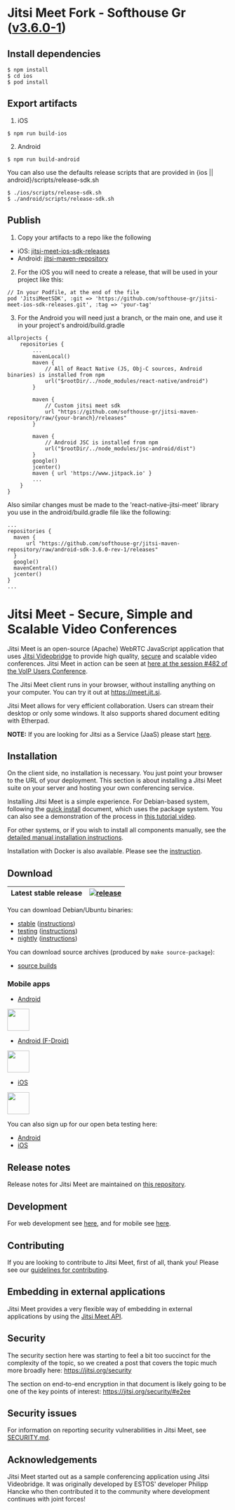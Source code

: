# Jitsi Meet Fork - Softhouse Gr ([v3.6.0-1](https://github.com/moirognwmonio/jitsi-meet/blob/sdk-3.6.0-mod/CHANGELOG.md))

## Install dependencies

```shell
$ npm install
$ cd ios
$ pod install
```

## Export artifacts

1) iOS
```shell
$ npm run build-ios
```

2) Android
```shell
$ npm run build-android
```

You can also use the defaults release scripts that are provided in {ios || android}/scripts/release-sdk.sh
```shell
$ ./ios/scripts/release-sdk.sh
$ ./android/scripts/release-sdk.sh
```

## Publish

1) Copy your artifacts to a repo like the following
- iOS: [jitsi-meet-ios-sdk-releases](https://github.com/softhouse-gr/jitsi-meet-ios-sdk-releases)
- Android: [jitsi-maven-repository](https://github.com/softhouse-gr/jitsi-maven-repository)

2) For the iOS you will need to create a release, that will be used in your project like this:
```
// In your Podfile, at the end of the file
pod 'JitsiMeetSDK', :git => 'https://github.com/softhouse-gr/jitsi-meet-ios-sdk-releases.git', :tag => 'your-tag'
```

3) For the Android you will need just a branch, or the main one, and use it in your project's android/build.gradle
```shell
allprojects {
    repositories {
        ...
        mavenLocal()
        maven {
            // All of React Native (JS, Obj-C sources, Android binaries) is installed from npm
            url("$rootDir/../node_modules/react-native/android")
        }

        maven {
            // Custom jitsi meet sdk
            url "https://github.com/softhouse-gr/jitsi-maven-repository/raw/{your-branch}/releases"
        }

        maven {
            // Android JSC is installed from npm
            url("$rootDir/../node_modules/jsc-android/dist")
        }
        google()
        jcenter()
        maven { url 'https://www.jitpack.io' }
        ...
    }
}
```
Also similar changes must be made to the 'react-native-jitsi-meet' library you use in the android/build.gradle file like the following:
```
...
repositories {
  maven {
      url "https://github.com/softhouse-gr/jitsi-maven-repository/raw/android-sdk-3.6.0-rev-1/releases"
  }
  google()
  mavenCentral()
  jcenter()
}
...
```
# Jitsi Meet - Secure, Simple and Scalable Video Conferences

Jitsi Meet is an open-source (Apache) WebRTC JavaScript application that uses [Jitsi Videobridge](https://jitsi.org/videobridge) to provide high quality, [secure](https://jitsi.org/security) and scalable video conferences. Jitsi Meet in action can be seen at [here at the session #482 of the VoIP Users Conference](http://youtu.be/7vFUVClsNh0).

The Jitsi Meet client runs in your browser, without installing anything on your computer. You can try it out at https://meet.jit.si.

Jitsi Meet allows for very efficient collaboration. Users can stream their desktop or only some windows. It also supports shared document editing with Etherpad.

**NOTE:** If you are looking for Jitsi as a Service (JaaS) please start [here](https://jaas.8x8.vc).

## Installation

On the client side, no installation is necessary. You just point your browser to the URL of your deployment. This section is about installing a Jitsi Meet suite on your server and hosting your own conferencing service.

Installing Jitsi Meet is a simple experience. For Debian-based system, following the [quick install](https://jitsi.github.io/handbook/docs/devops-guide/devops-guide-quickstart) document, which uses the package system. You can also see a demonstration of the process in [this tutorial video](https://jitsi.org/tutorial).

For other systems, or if you wish to install all components manually, see the [detailed manual installation instructions](https://jitsi.github.io/handbook/docs/devops-guide/devops-guide-manual).

Installation with Docker is also available. Please see the [instruction](https://jitsi.github.io/handbook/docs/devops-guide/devops-guide-docker).

## Download

| Latest stable release | [![release](https://img.shields.io/badge/release-latest-green.svg)](https://github.com/jitsi/jitsi-meet/releases/latest) |
|---|---|

You can download Debian/Ubuntu binaries:
* [stable](https://download.jitsi.org/stable/) ([instructions](https://jitsi.org/downloads/ubuntu-debian-installations-instructions/))
* [testing](https://download.jitsi.org/testing/) ([instructions](https://jitsi.org/downloads/ubuntu-debian-installations-instructions-for-testing/))
* [nightly](https://download.jitsi.org/unstable/) ([instructions](https://jitsi.org/downloads/ubuntu-debian-installations-instructions-nightly/))

You can download source archives (produced by ```make source-package```):
* [source builds](https://download.jitsi.org/jitsi-meet/src/)

### Mobile apps

* [Android](https://play.google.com/store/apps/details?id=org.jitsi.meet)

[<img src="resources/img/google-play-badge.png" height="50">](https://play.google.com/store/apps/details?id=org.jitsi.meet)

* [Android (F-Droid)](https://f-droid.org/en/packages/org.jitsi.meet/)

[<img src="resources/img/f-droid-badge.png" height="50">](https://f-droid.org/en/packages/org.jitsi.meet/)

* [iOS](https://itunes.apple.com/us/app/jitsi-meet/id1165103905)

[<img src="resources/img/appstore-badge.png" height="50">](https://itunes.apple.com/us/app/jitsi-meet/id1165103905)

You can also sign up for our open beta testing here:

* [Android](https://play.google.com/apps/testing/org.jitsi.meet)
* [iOS](https://testflight.apple.com/join/isy6ja7S)

## Release notes

Release notes for Jitsi Meet are maintained on [this repository](https://github.com/jitsi/jitsi-meet-release-notes).

## Development

For web development see [here](https://jitsi.github.io/handbook/docs/dev-guide/dev-guide-web), and for mobile see [here](https://jitsi.github.io/handbook/docs/dev-guide/dev-guide-mobile).

## Contributing

If you are looking to contribute to Jitsi Meet, first of all, thank you! Please
see our [guidelines for contributing](CONTRIBUTING.md).

## Embedding in external applications

Jitsi Meet provides a very flexible way of embedding in external applications by using the [Jitsi Meet API](doc/api.md).

## Security

The security section here was starting to feel a bit too succinct for the complexity of the topic, so we created a post that covers the topic much more broadly here: https://jitsi.org/security

The section on end-to-end encryption in that document is likely going to be one of the key points of interest: https://jitsi.org/security/#e2ee

## Security issues

For information on reporting security vulnerabilities in Jitsi Meet, see [SECURITY.md](./SECURITY.md).

## Acknowledgements

Jitsi Meet started out as a sample conferencing application using Jitsi Videobridge. It was originally developed by ESTOS' developer Philipp Hancke who then contributed it to the community where development continues with joint forces!
